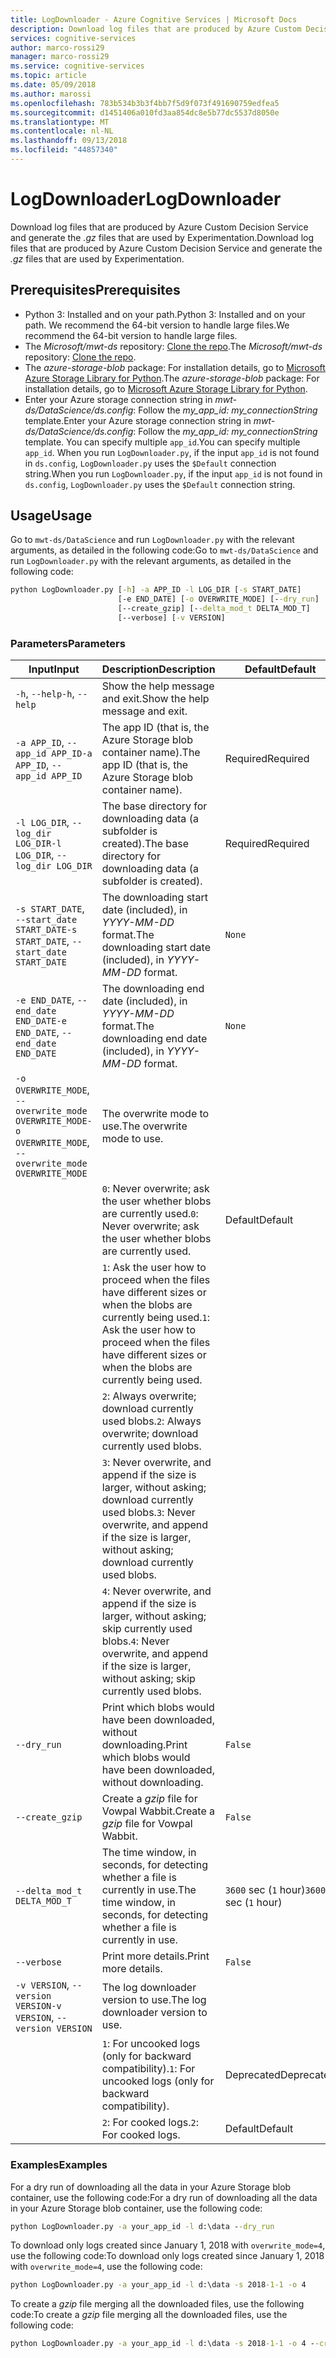 ```yaml
---
title: LogDownloader - Azure Cognitive Services | Microsoft Docs
description: Download log files that are produced by Azure Custom Decision Service.
services: cognitive-services
author: marco-rossi29
manager: marco-rossi29
ms.service: cognitive-services
ms.topic: article
ms.date: 05/09/2018
ms.author: marossi
ms.openlocfilehash: 783b534b3b3f4bb7f5d9f073f491690759edfea5
ms.sourcegitcommit: d1451406a010fd3aa854dc8e5b77dc5537d8050e
ms.translationtype: MT
ms.contentlocale: nl-NL
ms.lasthandoff: 09/13/2018
ms.locfileid: "44857340"
---
```

# <a name="logdownloader"></a><span data-ttu-id="1b779-103">LogDownloader</span><span class="sxs-lookup"><span data-stu-id="1b779-103">LogDownloader</span></span>

<span data-ttu-id="1b779-104">Download log files that are produced by Azure Custom Decision Service and generate the *.gz* files that are used by Experimentation.</span><span class="sxs-lookup"><span data-stu-id="1b779-104">Download log files that are produced by Azure Custom Decision Service and generate the *.gz* files that are used by Experimentation.</span></span>

## <a name="prerequisites"></a><span data-ttu-id="1b779-105">Prerequisites</span><span class="sxs-lookup"><span data-stu-id="1b779-105">Prerequisites</span></span>

- <span data-ttu-id="1b779-106">Python 3: Installed and on your path.</span><span class="sxs-lookup"><span data-stu-id="1b779-106">Python 3: Installed and on your path.</span></span> <span data-ttu-id="1b779-107">We recommend the 64-bit version to handle large files.</span><span class="sxs-lookup"><span data-stu-id="1b779-107">We recommend the 64-bit version to handle large files.</span></span>
- <span data-ttu-id="1b779-108">The *Microsoft/mwt-ds* repository: [Clone the repo](https://github.com/Microsoft/mwt-ds).</span><span class="sxs-lookup"><span data-stu-id="1b779-108">The *Microsoft/mwt-ds* repository: [Clone the repo](https://github.com/Microsoft/mwt-ds).</span></span>
- <span data-ttu-id="1b779-109">The *azure-storage-blob* package: For installation details, go to [Microsoft Azure Storage Library for Python](https://github.com/Azure/azure-storage-python#option-1-via-pypi).</span><span class="sxs-lookup"><span data-stu-id="1b779-109">The *azure-storage-blob* package: For installation details, go to [Microsoft Azure Storage Library for Python](https://github.com/Azure/azure-storage-python#option-1-via-pypi).</span></span>
- <span data-ttu-id="1b779-110">Enter your Azure storage connection string in *mwt-ds/DataScience/ds.config*: Follow the *my_app_id: my_connectionString* template.</span><span class="sxs-lookup"><span data-stu-id="1b779-110">Enter your Azure storage connection string in *mwt-ds/DataScience/ds.config*: Follow the *my_app_id: my_connectionString* template.</span></span> <span data-ttu-id="1b779-111">You can specify multiple `app_id`.</span><span class="sxs-lookup"><span data-stu-id="1b779-111">You can specify multiple `app_id`.</span></span> <span data-ttu-id="1b779-112">When you run `LogDownloader.py`, if the input `app_id` is not found in `ds.config`, `LogDownloader.py` uses the `$Default` connection string.</span><span class="sxs-lookup"><span data-stu-id="1b779-112">When you run `LogDownloader.py`, if the input `app_id` is not found in `ds.config`, `LogDownloader.py` uses the `$Default` connection string.</span></span>

## <a name="usage"></a><span data-ttu-id="1b779-113">Usage</span><span class="sxs-lookup"><span data-stu-id="1b779-113">Usage</span></span>

<span data-ttu-id="1b779-114">Go to `mwt-ds/DataScience` and run `LogDownloader.py` with the relevant arguments, as detailed in the following code:</span><span class="sxs-lookup"><span data-stu-id="1b779-114">Go to `mwt-ds/DataScience` and run `LogDownloader.py` with the relevant arguments, as detailed in the following code:</span></span>

```cmd
python LogDownloader.py [-h] -a APP_ID -l LOG_DIR [-s START_DATE]
                        [-e END_DATE] [-o OVERWRITE_MODE] [--dry_run]
                        [--create_gzip] [--delta_mod_t DELTA_MOD_T]
                        [--verbose] [-v VERSION]
```

### <a name="parameters"></a><span data-ttu-id="1b779-115">Parameters</span><span class="sxs-lookup"><span data-stu-id="1b779-115">Parameters</span></span>

| <span data-ttu-id="1b779-116">Input</span><span class="sxs-lookup"><span data-stu-id="1b779-116">Input</span></span> | <span data-ttu-id="1b779-117">Description</span><span class="sxs-lookup"><span data-stu-id="1b779-117">Description</span></span> | <span data-ttu-id="1b779-118">Default</span><span class="sxs-lookup"><span data-stu-id="1b779-118">Default</span></span> |
| --- | --- | --- |
| <span data-ttu-id="1b779-119">`-h`, `--help`</span><span class="sxs-lookup"><span data-stu-id="1b779-119">`-h`, `--help`</span></span> | <span data-ttu-id="1b779-120">Show the help message and exit.</span><span class="sxs-lookup"><span data-stu-id="1b779-120">Show the help message and exit.</span></span> | |
| <span data-ttu-id="1b779-121">`-a APP_ID`, `--app_id APP_ID`</span><span class="sxs-lookup"><span data-stu-id="1b779-121">`-a APP_ID`, `--app_id APP_ID`</span></span> | <span data-ttu-id="1b779-122">The app ID (that is, the Azure Storage blob container name).</span><span class="sxs-lookup"><span data-stu-id="1b779-122">The app ID (that is, the Azure Storage blob container name).</span></span> | <span data-ttu-id="1b779-123">Required</span><span class="sxs-lookup"><span data-stu-id="1b779-123">Required</span></span> |
| <span data-ttu-id="1b779-124">`-l LOG_DIR`, `--log_dir LOG_DIR`</span><span class="sxs-lookup"><span data-stu-id="1b779-124">`-l LOG_DIR`, `--log_dir LOG_DIR`</span></span> | <span data-ttu-id="1b779-125">The base directory for downloading data (a subfolder is created).</span><span class="sxs-lookup"><span data-stu-id="1b779-125">The base directory for downloading data (a subfolder is created).</span></span>  | <span data-ttu-id="1b779-126">Required</span><span class="sxs-lookup"><span data-stu-id="1b779-126">Required</span></span> |
| <span data-ttu-id="1b779-127">`-s START_DATE`, `--start_date START_DATE`</span><span class="sxs-lookup"><span data-stu-id="1b779-127">`-s START_DATE`, `--start_date START_DATE`</span></span> | <span data-ttu-id="1b779-128">The downloading start date (included), in *YYYY-MM-DD* format.</span><span class="sxs-lookup"><span data-stu-id="1b779-128">The downloading start date (included), in *YYYY-MM-DD* format.</span></span> | `None` |
| <span data-ttu-id="1b779-129">`-e END_DATE`, `--end_date END_DATE`</span><span class="sxs-lookup"><span data-stu-id="1b779-129">`-e END_DATE`, `--end_date END_DATE`</span></span> | <span data-ttu-id="1b779-130">The downloading end date (included), in *YYYY-MM-DD* format.</span><span class="sxs-lookup"><span data-stu-id="1b779-130">The downloading end date (included), in *YYYY-MM-DD* format.</span></span> | `None` |
| <span data-ttu-id="1b779-131">`-o OVERWRITE_MODE`, `--overwrite_mode OVERWRITE_MODE`</span><span class="sxs-lookup"><span data-stu-id="1b779-131">`-o OVERWRITE_MODE`, `--overwrite_mode OVERWRITE_MODE`</span></span> | <span data-ttu-id="1b779-132">The overwrite mode to use.</span><span class="sxs-lookup"><span data-stu-id="1b779-132">The overwrite mode to use.</span></span> | |
| | <span data-ttu-id="1b779-133">`0`: Never overwrite; ask the user whether blobs are currently used.</span><span class="sxs-lookup"><span data-stu-id="1b779-133">`0`: Never overwrite; ask the user whether blobs are currently used.</span></span> | <span data-ttu-id="1b779-134">Default</span><span class="sxs-lookup"><span data-stu-id="1b779-134">Default</span></span> | |
| | <span data-ttu-id="1b779-135">`1`: Ask the user how to proceed when the files have different sizes or when the blobs are currently being used.</span><span class="sxs-lookup"><span data-stu-id="1b779-135">`1`: Ask the user how to proceed when the files have different sizes or when the blobs are currently being used.</span></span> | |
| | <span data-ttu-id="1b779-136">`2`: Always overwrite; download currently used blobs.</span><span class="sxs-lookup"><span data-stu-id="1b779-136">`2`: Always overwrite; download currently used blobs.</span></span> | |
| | <span data-ttu-id="1b779-137">`3`: Never overwrite, and append if the size is larger, without asking; download currently used blobs.</span><span class="sxs-lookup"><span data-stu-id="1b779-137">`3`: Never overwrite, and append if the size is larger, without asking; download currently used blobs.</span></span> | |
| | <span data-ttu-id="1b779-138">`4`: Never overwrite, and append if the size is larger, without asking; skip currently used blobs.</span><span class="sxs-lookup"><span data-stu-id="1b779-138">`4`: Never overwrite, and append if the size is larger, without asking; skip currently used blobs.</span></span> | |
| `--dry_run` | <span data-ttu-id="1b779-139">Print which blobs would have been downloaded, without downloading.</span><span class="sxs-lookup"><span data-stu-id="1b779-139">Print which blobs would have been downloaded, without downloading.</span></span> | `False` |
| `--create_gzip` | <span data-ttu-id="1b779-140">Create a *gzip* file for Vowpal Wabbit.</span><span class="sxs-lookup"><span data-stu-id="1b779-140">Create a *gzip* file for Vowpal Wabbit.</span></span> | `False` |
| `--delta_mod_t DELTA_MOD_T` | <span data-ttu-id="1b779-141">The time window, in seconds, for detecting whether a file is currently in use.</span><span class="sxs-lookup"><span data-stu-id="1b779-141">The time window, in seconds, for detecting whether a file is currently in use.</span></span> | <span data-ttu-id="1b779-142">`3600` sec (`1` hour)</span><span class="sxs-lookup"><span data-stu-id="1b779-142">`3600` sec (`1` hour)</span></span> |
| `--verbose` | <span data-ttu-id="1b779-143">Print more details.</span><span class="sxs-lookup"><span data-stu-id="1b779-143">Print more details.</span></span> | `False` |
| <span data-ttu-id="1b779-144">`-v VERSION`, `--version VERSION`</span><span class="sxs-lookup"><span data-stu-id="1b779-144">`-v VERSION`, `--version VERSION`</span></span> | <span data-ttu-id="1b779-145">The log downloader version to use.</span><span class="sxs-lookup"><span data-stu-id="1b779-145">The log downloader version to use.</span></span> | |
| | <span data-ttu-id="1b779-146">`1`: For uncooked logs (only for backward compatibility).</span><span class="sxs-lookup"><span data-stu-id="1b779-146">`1`: For uncooked logs (only for backward compatibility).</span></span> | <span data-ttu-id="1b779-147">Deprecated</span><span class="sxs-lookup"><span data-stu-id="1b779-147">Deprecated</span></span> |
| | <span data-ttu-id="1b779-148">`2`: For cooked logs.</span><span class="sxs-lookup"><span data-stu-id="1b779-148">`2`: For cooked logs.</span></span> | <span data-ttu-id="1b779-149">Default</span><span class="sxs-lookup"><span data-stu-id="1b779-149">Default</span></span> |

### <a name="examples"></a><span data-ttu-id="1b779-150">Examples</span><span class="sxs-lookup"><span data-stu-id="1b779-150">Examples</span></span>

<span data-ttu-id="1b779-151">For a dry run of downloading all the data in your Azure Storage blob container, use the following code:</span><span class="sxs-lookup"><span data-stu-id="1b779-151">For a dry run of downloading all the data in your Azure Storage blob container, use the following code:</span></span>
```cmd
python LogDownloader.py -a your_app_id -l d:\data --dry_run
```

<span data-ttu-id="1b779-152">To download only logs created since January 1, 2018 with `overwrite_mode=4`, use the following code:</span><span class="sxs-lookup"><span data-stu-id="1b779-152">To download only logs created since January 1, 2018 with `overwrite_mode=4`, use the following code:</span></span>
```cmd
python LogDownloader.py -a your_app_id -l d:\data -s 2018-1-1 -o 4
```

<span data-ttu-id="1b779-153">To create a *gzip* file merging all the downloaded files, use the following code:</span><span class="sxs-lookup"><span data-stu-id="1b779-153">To create a *gzip* file merging all the downloaded files, use the following code:</span></span>
```cmd
python LogDownloader.py -a your_app_id -l d:\data -s 2018-1-1 -o 4 --create_gzip
```